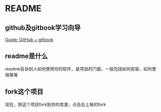 # README

## github及gitbook学习向导  
 
[Guide: GitHub + gitbook](https://github.com/OpenMindClub/pythoncamp0/wiki/%5BGithub-Gitbook%5D)

## readme是什么

readme告诉别人如何使用你的软件，是项目的门面，一般包括如何安装，如何使用等等

## fork这个项目

现在，把这个项目fork到你的库里，点击右上角的fork
